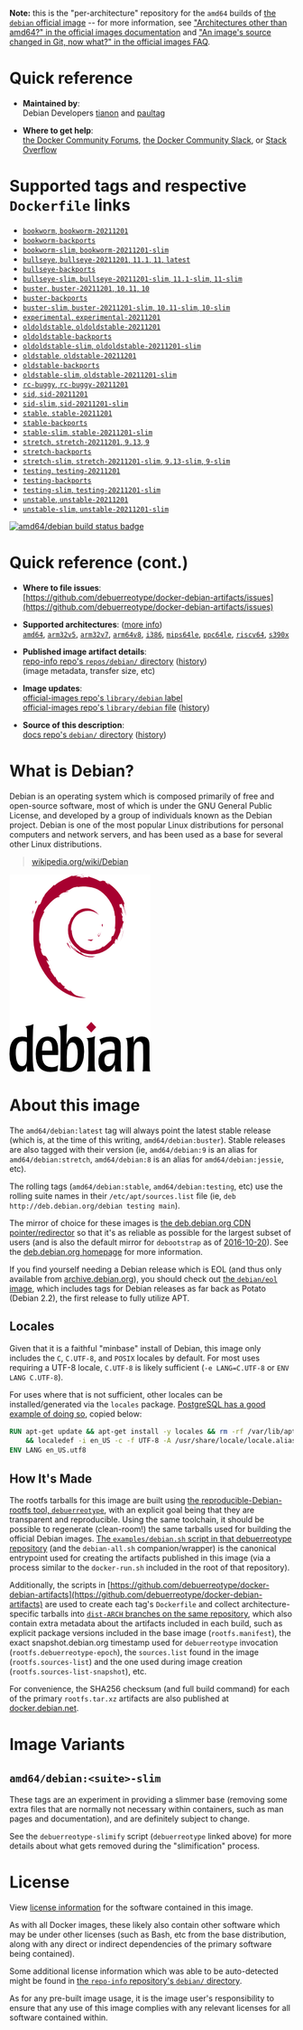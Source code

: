 <!--

********************************************************************************

WARNING:

    DO NOT EDIT "debian/README.md"

    IT IS AUTO-GENERATED

    (from the other files in "debian/" combined with a set of templates)

********************************************************************************

-->

**Note:** this is the "per-architecture" repository for the `amd64` builds of [the `debian` official image](https://hub.docker.com/_/debian) -- for more information, see ["Architectures other than amd64?" in the official images documentation](https://github.com/docker-library/official-images#architectures-other-than-amd64) and ["An image's source changed in Git, now what?" in the official images FAQ](https://github.com/docker-library/faq#an-images-source-changed-in-git-now-what).

# Quick reference

-	**Maintained by**:  
	Debian Developers [tianon](https://qa.debian.org/developer.php?login=tianon) and [paultag](https://qa.debian.org/developer.php?login=paultag)

-	**Where to get help**:  
	[the Docker Community Forums](https://forums.docker.com/), [the Docker Community Slack](https://dockr.ly/slack), or [Stack Overflow](https://stackoverflow.com/search?tab=newest&q=docker)

# Supported tags and respective `Dockerfile` links

-	[`bookworm`, `bookworm-20211201`](https://github.com/debuerreotype/docker-debian-artifacts/blob/329def53d486bfa26485beb41424b38c1e7c76b0/bookworm/Dockerfile)
-	[`bookworm-backports`](https://github.com/debuerreotype/docker-debian-artifacts/blob/329def53d486bfa26485beb41424b38c1e7c76b0/bookworm/backports/Dockerfile)
-	[`bookworm-slim`, `bookworm-20211201-slim`](https://github.com/debuerreotype/docker-debian-artifacts/blob/329def53d486bfa26485beb41424b38c1e7c76b0/bookworm/slim/Dockerfile)
-	[`bullseye`, `bullseye-20211201`, `11.1`, `11`, `latest`](https://github.com/debuerreotype/docker-debian-artifacts/blob/329def53d486bfa26485beb41424b38c1e7c76b0/bullseye/Dockerfile)
-	[`bullseye-backports`](https://github.com/debuerreotype/docker-debian-artifacts/blob/329def53d486bfa26485beb41424b38c1e7c76b0/bullseye/backports/Dockerfile)
-	[`bullseye-slim`, `bullseye-20211201-slim`, `11.1-slim`, `11-slim`](https://github.com/debuerreotype/docker-debian-artifacts/blob/329def53d486bfa26485beb41424b38c1e7c76b0/bullseye/slim/Dockerfile)
-	[`buster`, `buster-20211201`, `10.11`, `10`](https://github.com/debuerreotype/docker-debian-artifacts/blob/329def53d486bfa26485beb41424b38c1e7c76b0/buster/Dockerfile)
-	[`buster-backports`](https://github.com/debuerreotype/docker-debian-artifacts/blob/329def53d486bfa26485beb41424b38c1e7c76b0/buster/backports/Dockerfile)
-	[`buster-slim`, `buster-20211201-slim`, `10.11-slim`, `10-slim`](https://github.com/debuerreotype/docker-debian-artifacts/blob/329def53d486bfa26485beb41424b38c1e7c76b0/buster/slim/Dockerfile)
-	[`experimental`, `experimental-20211201`](https://github.com/debuerreotype/docker-debian-artifacts/blob/329def53d486bfa26485beb41424b38c1e7c76b0/experimental/Dockerfile)
-	[`oldoldstable`, `oldoldstable-20211201`](https://github.com/debuerreotype/docker-debian-artifacts/blob/329def53d486bfa26485beb41424b38c1e7c76b0/oldoldstable/Dockerfile)
-	[`oldoldstable-backports`](https://github.com/debuerreotype/docker-debian-artifacts/blob/329def53d486bfa26485beb41424b38c1e7c76b0/oldoldstable/backports/Dockerfile)
-	[`oldoldstable-slim`, `oldoldstable-20211201-slim`](https://github.com/debuerreotype/docker-debian-artifacts/blob/329def53d486bfa26485beb41424b38c1e7c76b0/oldoldstable/slim/Dockerfile)
-	[`oldstable`, `oldstable-20211201`](https://github.com/debuerreotype/docker-debian-artifacts/blob/329def53d486bfa26485beb41424b38c1e7c76b0/oldstable/Dockerfile)
-	[`oldstable-backports`](https://github.com/debuerreotype/docker-debian-artifacts/blob/329def53d486bfa26485beb41424b38c1e7c76b0/oldstable/backports/Dockerfile)
-	[`oldstable-slim`, `oldstable-20211201-slim`](https://github.com/debuerreotype/docker-debian-artifacts/blob/329def53d486bfa26485beb41424b38c1e7c76b0/oldstable/slim/Dockerfile)
-	[`rc-buggy`, `rc-buggy-20211201`](https://github.com/debuerreotype/docker-debian-artifacts/blob/329def53d486bfa26485beb41424b38c1e7c76b0/rc-buggy/Dockerfile)
-	[`sid`, `sid-20211201`](https://github.com/debuerreotype/docker-debian-artifacts/blob/329def53d486bfa26485beb41424b38c1e7c76b0/sid/Dockerfile)
-	[`sid-slim`, `sid-20211201-slim`](https://github.com/debuerreotype/docker-debian-artifacts/blob/329def53d486bfa26485beb41424b38c1e7c76b0/sid/slim/Dockerfile)
-	[`stable`, `stable-20211201`](https://github.com/debuerreotype/docker-debian-artifacts/blob/329def53d486bfa26485beb41424b38c1e7c76b0/stable/Dockerfile)
-	[`stable-backports`](https://github.com/debuerreotype/docker-debian-artifacts/blob/329def53d486bfa26485beb41424b38c1e7c76b0/stable/backports/Dockerfile)
-	[`stable-slim`, `stable-20211201-slim`](https://github.com/debuerreotype/docker-debian-artifacts/blob/329def53d486bfa26485beb41424b38c1e7c76b0/stable/slim/Dockerfile)
-	[`stretch`, `stretch-20211201`, `9.13`, `9`](https://github.com/debuerreotype/docker-debian-artifacts/blob/329def53d486bfa26485beb41424b38c1e7c76b0/stretch/Dockerfile)
-	[`stretch-backports`](https://github.com/debuerreotype/docker-debian-artifacts/blob/329def53d486bfa26485beb41424b38c1e7c76b0/stretch/backports/Dockerfile)
-	[`stretch-slim`, `stretch-20211201-slim`, `9.13-slim`, `9-slim`](https://github.com/debuerreotype/docker-debian-artifacts/blob/329def53d486bfa26485beb41424b38c1e7c76b0/stretch/slim/Dockerfile)
-	[`testing`, `testing-20211201`](https://github.com/debuerreotype/docker-debian-artifacts/blob/329def53d486bfa26485beb41424b38c1e7c76b0/testing/Dockerfile)
-	[`testing-backports`](https://github.com/debuerreotype/docker-debian-artifacts/blob/329def53d486bfa26485beb41424b38c1e7c76b0/testing/backports/Dockerfile)
-	[`testing-slim`, `testing-20211201-slim`](https://github.com/debuerreotype/docker-debian-artifacts/blob/329def53d486bfa26485beb41424b38c1e7c76b0/testing/slim/Dockerfile)
-	[`unstable`, `unstable-20211201`](https://github.com/debuerreotype/docker-debian-artifacts/blob/329def53d486bfa26485beb41424b38c1e7c76b0/unstable/Dockerfile)
-	[`unstable-slim`, `unstable-20211201-slim`](https://github.com/debuerreotype/docker-debian-artifacts/blob/329def53d486bfa26485beb41424b38c1e7c76b0/unstable/slim/Dockerfile)

[![amd64/debian build status badge](https://img.shields.io/jenkins/s/https/doi-janky.infosiftr.net/job/multiarch/job/amd64/job/debian.svg?label=amd64/debian%20%20build%20job)](https://doi-janky.infosiftr.net/job/multiarch/job/amd64/job/debian/)

# Quick reference (cont.)

-	**Where to file issues**:  
	[https://github.com/debuerreotype/docker-debian-artifacts/issues](https://github.com/debuerreotype/docker-debian-artifacts/issues)

-	**Supported architectures**: ([more info](https://github.com/docker-library/official-images#architectures-other-than-amd64))  
	[`amd64`](https://hub.docker.com/r/amd64/debian/), [`arm32v5`](https://hub.docker.com/r/arm32v5/debian/), [`arm32v7`](https://hub.docker.com/r/arm32v7/debian/), [`arm64v8`](https://hub.docker.com/r/arm64v8/debian/), [`i386`](https://hub.docker.com/r/i386/debian/), [`mips64le`](https://hub.docker.com/r/mips64le/debian/), [`ppc64le`](https://hub.docker.com/r/ppc64le/debian/), [`riscv64`](https://hub.docker.com/r/riscv64/debian/), [`s390x`](https://hub.docker.com/r/s390x/debian/)

-	**Published image artifact details**:  
	[repo-info repo's `repos/debian/` directory](https://github.com/docker-library/repo-info/blob/master/repos/debian) ([history](https://github.com/docker-library/repo-info/commits/master/repos/debian))  
	(image metadata, transfer size, etc)

-	**Image updates**:  
	[official-images repo's `library/debian` label](https://github.com/docker-library/official-images/issues?q=label%3Alibrary%2Fdebian)  
	[official-images repo's `library/debian` file](https://github.com/docker-library/official-images/blob/master/library/debian) ([history](https://github.com/docker-library/official-images/commits/master/library/debian))

-	**Source of this description**:  
	[docs repo's `debian/` directory](https://github.com/docker-library/docs/tree/master/debian) ([history](https://github.com/docker-library/docs/commits/master/debian))

# What is Debian?

Debian is an operating system which is composed primarily of free and open-source software, most of which is under the GNU General Public License, and developed by a group of individuals known as the Debian project. Debian is one of the most popular Linux distributions for personal computers and network servers, and has been used as a base for several other Linux distributions.

> [wikipedia.org/wiki/Debian](https://en.wikipedia.org/wiki/Debian)

![logo](https://raw.githubusercontent.com/docker-library/docs/b449be7df57e9ed9086bb5821bfb5d6cdc5d67a4/debian/logo.png)

# About this image

The `amd64/debian:latest` tag will always point the latest stable release (which is, at the time of this writing, `amd64/debian:buster`). Stable releases are also tagged with their version (ie, `amd64/debian:9` is an alias for `amd64/debian:stretch`, `amd64/debian:8` is an alias for `amd64/debian:jessie`, etc).

The rolling tags (`amd64/debian:stable`, `amd64/debian:testing`, etc) use the rolling suite names in their `/etc/apt/sources.list` file (ie, `deb http://deb.debian.org/debian testing main`).

The mirror of choice for these images is [the deb.debian.org CDN pointer/redirector](https://deb.debian.org) so that it's as reliable as possible for the largest subset of users (and is also the default mirror for `debootstrap` as of [2016-10-20](https://anonscm.debian.org/cgit/d-i/debootstrap.git/commit/?id=9e8bc60ad1ccf3a25ce7890526b70059f3e770de)). See the [deb.debian.org homepage](https://deb.debian.org) for more information.

If you find yourself needing a Debian release which is EOL (and thus only available from [archive.debian.org](http://archive.debian.org)), you should check out [the `debian/eol` image](https://hub.docker.com/r/debian/eol/), which includes tags for Debian releases as far back as Potato (Debian 2.2), the first release to fully utilize APT.

## Locales

Given that it is a faithful "minbase" install of Debian, this image only includes the `C`, `C.UTF-8`, and `POSIX` locales by default. For most uses requiring a UTF-8 locale, `C.UTF-8` is likely sufficient (`-e LANG=C.UTF-8` or `ENV LANG C.UTF-8`).

For uses where that is not sufficient, other locales can be installed/generated via the `locales` package. [PostgreSQL has a good example of doing so](https://github.com/docker-library/postgres/blob/69bc540ecfffecce72d49fa7e4a46680350037f9/9.6/Dockerfile#L21-L24), copied below:

```dockerfile
RUN apt-get update && apt-get install -y locales && rm -rf /var/lib/apt/lists/* \
	&& localedef -i en_US -c -f UTF-8 -A /usr/share/locale/locale.alias en_US.UTF-8
ENV LANG en_US.utf8
```

## How It's Made

The rootfs tarballs for this image are built using [the reproducible-Debian-rootfs tool, `debuerreotype`](https://github.com/debuerreotype/debuerreotype), with an explicit goal being that they are transparent and reproducible. Using the same toolchain, it should be possible to regenerate (clean-room!) the same tarballs used for building the official Debian images. [The `examples/debian.sh` script in that debuerreotype repository](https://github.com/debuerreotype/debuerreotype/blob/master/examples/debian.sh) (and the `debian-all.sh` companion/wrapper) is the canonical entrypoint used for creating the artifacts published in this image (via a process similar to the `docker-run.sh` included in the root of that repository).

Additionally, the scripts in [https://github.com/debuerreotype/docker-debian-artifacts](https://github.com/debuerreotype/docker-debian-artifacts) are used to create each tag's `Dockerfile` and collect architecture-specific tarballs into [`dist-ARCH` branches on the same repository](https://github.com/debuerreotype/docker-debian-artifacts/branches), which also contain extra metadata about the artifacts included in each build, such as explicit package versions included in the base image (`rootfs.manifest`), the exact snapshot.debian.org timestamp used for `debuerreotype` invocation (`rootfs.debuerreotype-epoch`), the `sources.list` found in the image (`rootfs.sources-list`) and the one used during image creation (`rootfs.sources-list-snapshot`), etc.

For convenience, the SHA256 checksum (and full build command) for each of the primary `rootfs.tar.xz` artifacts are also published at [docker.debian.net](https://docker.debian.net/).

# Image Variants

## `amd64/debian:<suite>-slim`

These tags are an experiment in providing a slimmer base (removing some extra files that are normally not necessary within containers, such as man pages and documentation), and are definitely subject to change.

See the `debuerreotype-slimify` script (`debuerreotype` linked above) for more details about what gets removed during the "slimification" process.

# License

View [license information](https://www.debian.org/social_contract#guidelines) for the software contained in this image.

As with all Docker images, these likely also contain other software which may be under other licenses (such as Bash, etc from the base distribution, along with any direct or indirect dependencies of the primary software being contained).

Some additional license information which was able to be auto-detected might be found in [the `repo-info` repository's `debian/` directory](https://github.com/docker-library/repo-info/tree/master/repos/debian).

As for any pre-built image usage, it is the image user's responsibility to ensure that any use of this image complies with any relevant licenses for all software contained within.
